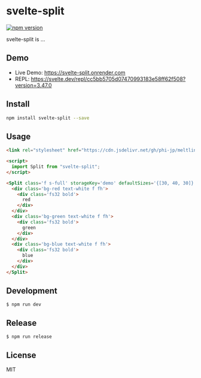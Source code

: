 # svelte-split

[![npm version](https://badge.fury.io/js/svelte-split.svg)](https://badge.fury.io/js/svelte-split)

svelte-split is ...

## Demo

- Live Demo: https://svelte-split.onrender.com
- REPL: https://svelte.dev/repl/cc5bb5705d07470993183e58ff62f508?version=3.47.0

## Install

```bash
npm install svelte-split --save
```

## Usage

```html
<link rel="stylesheet" href="https://cdn.jsdelivr.net/gh/phi-jp/meltline@v0.1.13/meltline.css">

<script>
  import Split from "svelte-split";
</script>

<Split class='f s-full' storageKey='demo' defaultSizes='{[30, 40, 30]}'>
  <div class='bg-red text-white f fh'>
    <div class='fs32 bold'>
      red
    </div>
  </div>
  <div class='bg-green text-white f fh'>
    <div class='fs32 bold'>
      green
    </div>
  </div>
  <div class='bg-blue text-white f fh'>
    <div class='fs32 bold'>
      blue
    </div>
  </div>
</Split>
```

## Development

```
$ npm run dev
```

## Release

```
$ npm run release
```

## License

MIT

